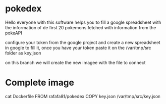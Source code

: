# pokedex
Hello everyone with this software helps you to fill a google spreadsheet with the information of de first 20 pokemons fetched with information from the pokeAPI

configure your token from the google project and create a new spreadsheet in google to fill it, once you have your token paste it on the /var/tmp/src folder as key.json

on this branch we will create  the new imagee with the file to connect 

# Complete image
cat Dockerfile
FROM rafafa81/pokedex
COPY key.json /var/tmp/src/key.json

